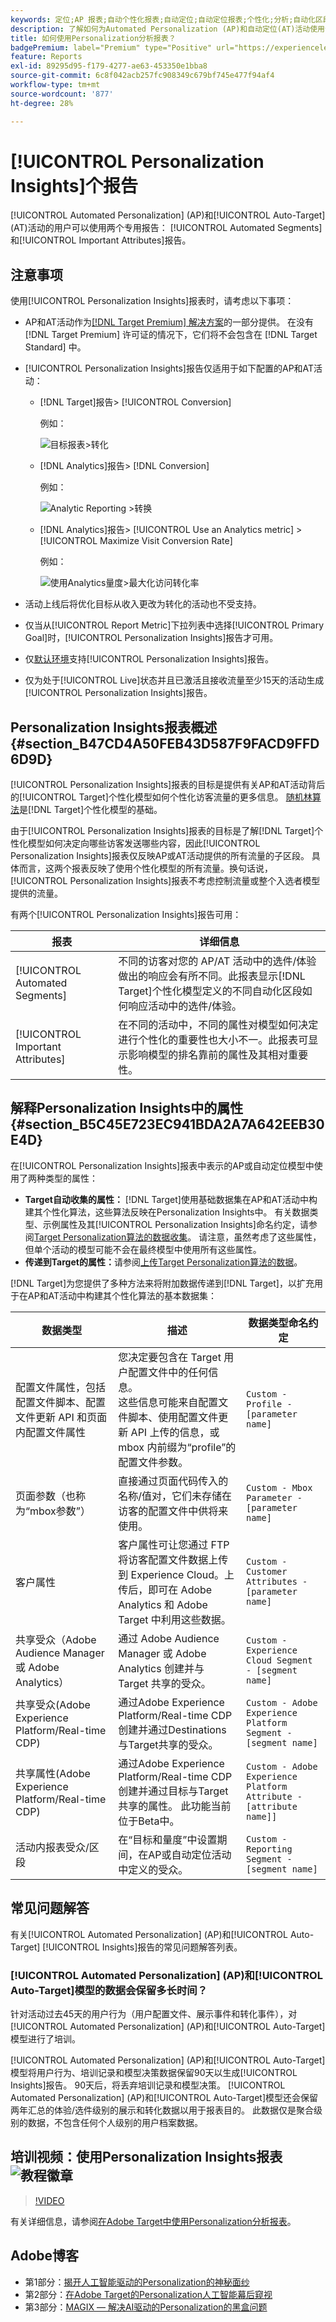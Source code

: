 ```yaml
---
keywords: 定位;AP 报表;自动个性化报表;自动定位;自动定位报表;个性化;分析;自动化区段;常见问题解答;常见问题解答;重要属性
description: 了解如何为Automated Personalization (AP)和自动定位(AT)活动使用专用报表 — 自动化区段和重要属性。
title: 如何使用Personalization分析报表？
badgePremium: label="Premium" type="Positive" url="https://experienceleague.adobe.com/docs/target/using/introduction/intro.html?lang=en#premium newtab=true" tooltip="请参阅Target Premium中包含的内容。"
feature: Reports
exl-id: 89295d95-f179-4277-ae63-453350e1bba8
source-git-commit: 6c8f042acb257fc908349c679bf745e477f94af4
workflow-type: tm+mt
source-wordcount: '877'
ht-degree: 28%

---
```


# [!UICONTROL Personalization Insights]个报告

[!UICONTROL Automated Personalization] (AP)和[!UICONTROL Auto-Target] (AT)活动的用户可以使用两个专用报告： [!UICONTROL Automated Segments]和[!UICONTROL Important Attributes]报告。

## 注意事项

使用[!UICONTROL Personalization Insights]报表时，请考虑以下事项：

* AP和AT活动作为[[!DNL Target Premium] 解决方案](/help/main/c-intro/intro.md#premium)的一部分提供。 在没有 [!DNL Target Premium] 许可证的情况下，它们将不会包含在 [!DNL Target Standard] 中。

* [!UICONTROL Personalization Insights]报告仅适用于如下配置的AP和AT活动：

   * [!DNL Target]报告> [!UICONTROL Conversion]

     例如：

     ![目标报表>转化](/help/main/c-reports/assets/conversion.png)

   * [!DNL Analytics]报告> [!DNL Conversion]

     例如：

     ![Analytic Reporting >转换](/help/main/c-reports/assets/analytics-reporting-conversion.png)

   * [!DNL Analytics]报告> [!UICONTROL Use an Analytics metric] > [!UICONTROL Maximize Visit Conversion Rate]

     例如：

     ![使用Analytics量度>最大化访问转化率](/help/main/c-reports/assets/maximize-visit-conversion-rate.png)

* 活动上线后将优化目标从收入更改为转化的活动也不受支持。

* 仅当从[!UICONTROL Report Metric]下拉列表中选择[!UICONTROL Primary Goal]时，[!UICONTROL Personalization Insights]报告才可用。

* 仅[默认环境](/help/main/administrating-target/hosts.md)支持[!UICONTROL Personalization Insights]报告。

* 仅为处于[!UICONTROL Live]状态并且已激活且接收流量至少15天的活动生成[!UICONTROL Personalization Insights]报告。

## Personalization Insights报表概述 {#section_B47CD4A50FEB43D587F9FACD9FFD6D9D}

[!UICONTROL Personalization Insights]报表的目标是提供有关AP和AT活动背后的[!UICONTROL Target]个性化模型如何个性化访客流量的更多信息。 [随机林算法](/help/main/c-activities/t-automated-personalization/algo-random-forest.md)是[!DNL Target]个性化模型的基础。

由于[!UICONTROL Personalization Insights]报表的目标是了解[!DNL Target]个性化模型如何决定向哪些访客发送哪些内容，因此[!UICONTROL Personalization Insights]报表仅反映AP或AT活动提供的所有流量的子区段。 具体而言，这两个报表反映了使用个性化模型的所有流量。换句话说，[!UICONTROL Personalization Insights]报表不考虑控制流量或整个入选者模型提供的流量。

有两个[!UICONTROL Personalization Insights]报告可用：

| 报表 | 详细信息 |
|--- |--- |
| [!UICONTROL Automated Segments] | 不同的访客对您的 AP/AT 活动中的选件/体验做出的响应会有所不同。此报表显示[!DNL Target]个性化模型定义的不同自动化区段如何响应活动中的选件/体验。 |
| [!UICONTROL Important Attributes] | 在不同的活动中，不同的属性对模型如何决定进行个性化的重要性也大小不一。此报表可显示影响模型的排名靠前的属性及其相对重要性。 |

## 解释Personalization Insights中的属性 {#section_B5C45E723EC941BDA2A7A642EEB30E4D}

在[!UICONTROL Personalization Insights]报表中表示的AP或自动定位模型中使用了两种类型的属性：

* **Target自动收集的属性：** [!DNL Target]使用基础数据集在AP和AT活动中构建其个性化算法，这些算法反映在Personalization Insights中。 有关数据类型、示例属性及其[!UICONTROL Personalization Insights]命名约定，请参阅[Target Personalization算法的数据收集](/help/main/c-activities/t-automated-personalization/ap-data.md)。 请注意，虽然考虑了这些属性，但单个活动的模型可能不会在最终模型中使用所有这些属性。
* **传递到Target的属性：**&#x200B;请参阅[上传Target Personalization算法的数据](/help/main/c-activities/t-automated-personalization/uploading-data-for-the-target-personalization-algorithms.md)。

[!DNL Target]为您提供了多种方法来将附加数据传递到[!DNL Target]，以扩充用于在AP和AT活动中构建其个性化算法的基本数据集：

| 数据类型 | 描述 | 数据类型命名约定 |
|--- |--- |--- |
| 配置文件属性，包括配置文件脚本、配置文件更新 API 和页面内配置文件属性 | 您决定要包含在 Target 用户配置文件中的任何信息。<br>这些信息可能来自配置文件脚本、使用配置文件更新 API 上传的信息，或 mbox 内前缀为“profile”的配置文件参数。 | `Custom - Profile - [parameter name]` |
| 页面参数（也称为“mbox参数”） | 直接通过页面代码传入的名称/值对，它们未存储在访客的配置文件中供将来使用。 | `Custom - Mbox Parameter - [parameter name]` |
| 客户属性 | 客户属性可让您通过 FTP 将访客配置文件数据上传到 Experience Cloud。上传后，即可在 Adobe Analytics 和 Adobe Target 中利用这些数据。 | `Custom - Customer Attributes - [parameter name]` |
| 共享受众（Adobe Audience Manager 或 Adobe Analytics） | 通过 Adobe Audience Manager 或 Adobe Analytics 创建并与 Target 共享的受众。 | `Custom - Experience Cloud Segment - [segment name]` |
| 共享受众(Adobe Experience Platform/Real-time CDP) | 通过Adobe Experience Platform/Real-time CDP创建并通过Destinations与Target共享的受众。 | `Custom - Adobe Experience Platform Segment - [segment name]` |
| 共享属性(Adobe Experience Platform/Real-time CDP) | 通过Adobe Experience Platform/Real-time CDP创建并通过目标与Target共享的属性。 此功能当前位于Beta中。 | `Custom - Adobe Experience Platform Attribute - [attribute name]]` |
| 活动内报表受众/区段 | 在“目标和量度”中设置期间，在AP或自动定位活动中定义的受众。 | `Custom - Reporting Segment - [segment name]` |

## 常见问题解答

有关[!UICONTROL Automated Personalization] (AP)和[!UICONTROL Auto-Target] [!UICONTROL Insights]报告的常见问题解答列表。

### [!UICONTROL Automated Personalization] (AP)和[!UICONTROL Auto-Target]模型的数据会保留多长时间？

针对活动过去45天的用户行为（用户配置文件、展示事件和转化事件），对[!UICONTROL Automated Personalization] (AP)和[!UICONTROL Auto-Target]模型进行了培训。

[!UICONTROL Automated Personalization] (AP)和[!UICONTROL Auto-Target]模型将用户行为、培训记录和模型决策数据保留90天以生成[!UICONTROL Insights]报告。 90天后，将丢弃培训记录和模型决策。 [!UICONTROL Automated Personalization] (AP)和[!UICONTROL Auto-Target]模型还会保留两年汇总的体验/选件级别的展示和转化数据以用于报表目的。 此数据仅是聚合级别的数据，不包含任何个人级别的用户档案数据。

## 培训视频：使用Personalization Insights报表![教程徽章](/help/main/assets/tutorial.png)

>[!VIDEO](https://video.tv.adobe.com/v/25601/)

有关详细信息，请参阅[在Adobe Target中使用Personalization分析报表](https://helpx.adobe.com/target/kt/using/personalization-insights-report-feature-video-use.html)。

## Adobe博客

* 第1部分：[揭开人工智能驱动的Personalization的神秘面纱](https://theblog.adobe.com/taking-mystery-magic-ai-driven-personalization-part-1/)
* 第2部分：[在Adobe Target的Personalization人工智能幕后窥视](https://theblog.adobe.com/a-peek-behind-the-curtain-of-ai-for-personalization-in-adobe-target/)
* 第3部分：[MAGIX — 解决AI驱动的Personalization的黑盒问题](https://theblog.adobe.com/magix-the-solution-to-the-black-box-issue-of-ai-driven-personalization/)
